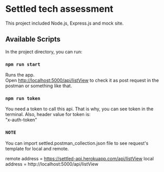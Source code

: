 # Settled tech assessment

This project included Node.js, Express.js and mock site.

## Available Scripts

In the project directory, you can run:

### `npm run start`

Runs the app.<br>
Open [http://localhost:5000/api/listView](http://localhost:5000/api/listView) to check it as post request in the postman or something like that.

### `npm run token`
You need a token to call this api. That is why, you can see token in the terminal. Also, header value for token is: <br>
"x-auth-token"

### `NOTE`
You can import settled.postman_collection.json file to see request's template for local and remote.

remote address = https://settled-api.herokuapp.com/api/listView
local address =  http://localhost:5000/api/listView